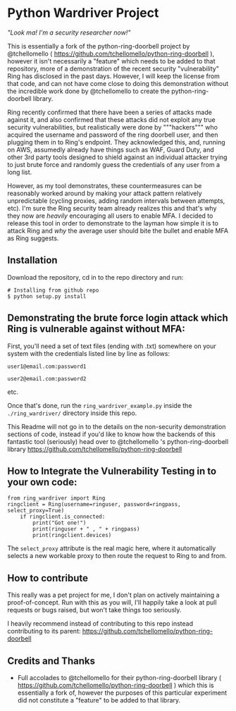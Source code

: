 Python Wardriver Project
========================
_"Look ma! I'm a security researcher now!"_

This is essentially a fork of the python-ring-doorbell project by @tchellomello ( https://github.com/tchellomello/python-ring-doorbell ),
however it isn't necessarily a "feature" which needs to be added to that repository, more of a demonstration of
the recent security "vulnerability" Ring has disclosed in the past days. However, I will keep the license from that
code, and can not have come close to doing this demonstration without the incredible work done by @tchellomello to create the python-ring-doorbell library.

Ring recently confirmed that there have been a series of attacks made against it,
and also confirmed that these attacks did not exploit any true security vulnerabilities,
but realistically were done by """hackers""" who acquired the username and password of the
ring doorbell user, and then plugging them in to Ring's endpoint. They acknowledged this,
and, running on AWS, assumedly already have things such as WAF, Guard Duty, and other 3rd party
tools designed to shield against an individual attacker trying to just brute force and randomly guess
the credentials of any user from a long list.

However, as my tool demonstrates, these countermeasures can be reasonably worked around by making your
attack pattern relatively unpredictable (cycling proxies, adding random intervals between attempts, etc).
I'm sure the Ring security team already realizes this and that's why they now are _heavily_ encouraging all
users to enable MFA. I decided to release this tool in order to demonstrate to the layman how simple it is
to attack Ring and _why_ the average user should bite the bullet and enable MFA as Ring suggests.

Installation
------------

Download the repository, cd in to the repo directory and run:


    # Installing from github repo
    $ python setup.py install


Demonstrating the brute force login attack which Ring is vulnerable against without MFA:
----------------------------------------------------------------------------------------

First, you'll need a set of text files (ending with .txt) somewhere on your system
with the credentials listed line by line as follows:

`user1@email.com:password1`

`user2@email.com:password2`

etc.

Once that's done, run the `ring_wardriver_example.py` inside the `./ring_wardriver/`
directory inside this repo.


This Readme will not go in to the details on the non-security demonstration sections of code,
instead if you'd like to know how the backends of this fantastic tool (seriously) head over to
@tchellomello 's python-ring-doorbell library https://github.com/tchellomello/python-ring-doorbell

How to Integrate the Vulnerability Testing in to your own code:
---------------------------------------------------------------

    from ring_wardriver import Ring
    ringclient = Ring(username=ringuser, password=ringpass, select_proxy=True)
        if ringclient.is_connected:
            print("Got one!")
            print(ringuser + " , " + ringpass)
            print(ringclient.devices)

The `select_proxy` attribute is the real magic here, where it automatically selects a
new workable proxy to then route the request to Ring to and from.



How to contribute
-----------------
This really was a pet project for me, I don't plan on actively maintaining a proof-of-concept.
Run with this as you will, I'll happily take a look at pull requests or bugs raised, but won't take
things too seriously.

I heavily recommend instead of contributing to this repo instead contributing to its parent: https://github.com/tchellomello/python-ring-doorbell


Credits and Thanks
-----------------

* Full accolades to @tchellomello for their python-ring-doorbell library ( https://github.com/tchellomello/python-ring-doorbell ) which this is essentially a fork of, however the purposes of this particular experiment did not constitute a "feature" to be added to that library.
